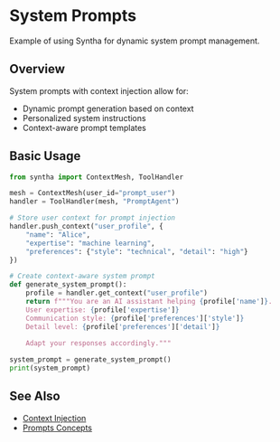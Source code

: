 # System Prompts

Example of using Syntha for dynamic system prompt management.

## Overview

System prompts with context injection allow for:
- Dynamic prompt generation based on context
- Personalized system instructions
- Context-aware prompt templates

## Basic Usage

```python
from syntha import ContextMesh, ToolHandler

mesh = ContextMesh(user_id="prompt_user")
handler = ToolHandler(mesh, "PromptAgent")

# Store user context for prompt injection
handler.push_context("user_profile", {
    "name": "Alice",
    "expertise": "machine learning",
    "preferences": {"style": "technical", "detail": "high"}
})

# Create context-aware system prompt
def generate_system_prompt():
    profile = handler.get_context("user_profile")
    return f"""You are an AI assistant helping {profile['name']}.
    User expertise: {profile['expertise']}
    Communication style: {profile['preferences']['style']}
    Detail level: {profile['preferences']['detail']}
    
    Adapt your responses accordingly."""

system_prompt = generate_system_prompt()
print(system_prompt)
```

## See Also

- [Context Injection](context-injection.md)
- [Prompts Concepts](../../user-guide/concepts/prompts.md)
